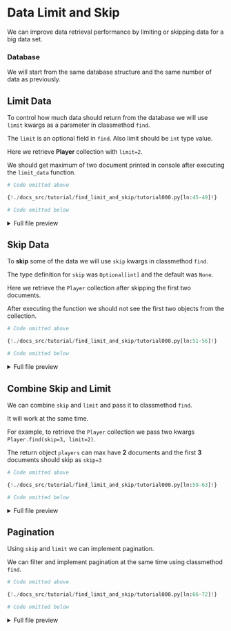# Data Limit and Skip

We can improve data retrieval performance by limiting or skipping data for a big data set.

### Database

We will start from the same database structure and the same number of data as previously.

## Limit Data

To control how much data should return from the database we will use `limit` kwargs as a parameter in classmethod `find`.


The `limit` is an optional field in `find`. Also limit should be `int` type value.

Here we retrieve **Player** collection with `limit=2`.

We should get maximum of two document printed in console after executing the `limit_data` function.

```python hl_lines="4"
# Code omitted above

{!./docs_src/tutorial/find_limit_and_skip/tutorial000.py[ln:45-49]!}

# Code omitted below
```

<details>
<summary>Full file preview</summary>
```Python
{!./docs_src/tutorial/find_limit_and_skip/tutorial000.py!}
```
</details>

## Skip Data

To **skip** some of the data we will use `skip` kwargs in classmethod `find`.

The type definition for `skip` was `Optional[int]` and the default was `None`.

Here we retrieve the `Player` collection after skipping the first two documents.

After executing the function we should not see the first two objects from the collection.

```python hl_lines="4"
# Code omitted above

{!./docs_src/tutorial/find_limit_and_skip/tutorial000.py[ln:51-56]!}

# Code omitted below
```

<details>
<summary>Full file preview</summary>
```Python
{!./docs_src/tutorial/find_limit_and_skip/tutorial000.py!}
```
</details>

## Combine Skip and Limit

We can combine `skip` and `limit` and pass it to classmethod `find`.

It will work at the same time.

For example, to retrieve the `Player` collection we pass two kwargs `Player.find(skip=3, limit=2)`.

The return object `players` can max have **2** documents and the first **3** documents should skip as `skip=3`

```python hl_lines="4"
# Code omitted above

{!./docs_src/tutorial/find_limit_and_skip/tutorial000.py[ln:59-63]!}

# Code omitted below
```

<details>
<summary>Full file preview</summary>
```Python
{!./docs_src/tutorial/find_limit_and_skip/tutorial000.py!}
```
</details>

## Pagination

Using `skip` and `limit` we can implement pagination.

We can filter and implement pagination at the same time using classmethod `find`.

```python hl_lines="6"
# Code omitted above

{!./docs_src/tutorial/find_limit_and_skip/tutorial000.py[ln:66-72]!}

# Code omitted below
```

<details>
<summary>Full file preview</summary>
```Python
{!./docs_src/tutorial/find_limit_and_skip/tutorial000.py!}
```
</details>
